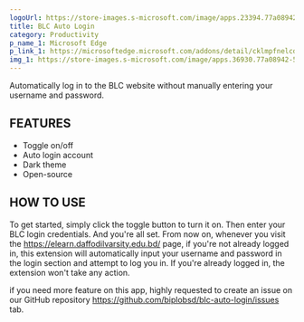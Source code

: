 ```yaml
---
logoUrl: https://store-images.s-microsoft.com/image/apps.23394.77a08942-54a6-442e-84a9-20c5814e601e.fc5e3ee3-6b38-46b3-8ea3-d6eec12b76f9.1902740e-525c-4cf6-93d6-245d9242c05d?mode=scale&h=100&q=90&w=100
title: BLC Auto Login
category: Productivity
p_name_1: Microsoft Edge
p_link_1: https://microsoftedge.microsoft.com/addons/detail/cklmpfnelcdadbpoonlejongcfmkngjj
img_1: https://store-images.s-microsoft.com/image/apps.36930.77a08942-54a6-442e-84a9-20c5814e601e.fc5e3ee3-6b38-46b3-8ea3-d6eec12b76f9.5ee70080-2ce2-4327-9536-4f497a6c7b54
---
```


Automatically log in to the BLC website without manually entering your username and password.

## FEATURES

- Toggle on/off
- Auto login account
- Dark theme
- Open-source

## HOW TO USE

To get started, simply click the toggle button to turn it on. Then enter your BLC login credentials. And you're all set. From now on, whenever you visit the https://elearn.daffodilvarsity.edu.bd/ page, if you're not already logged in, this extension will automatically input your username and password in the login section and attempt to log you in. If you're already logged in, the extension won't take any action.

if you need more feature on this app, highly requested to create an issue on our GitHub repository https://github.com/biplobsd/blc-auto-login/issues tab.
